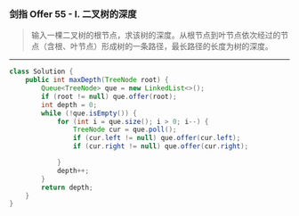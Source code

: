 ### 剑指 Offer 55 - I. 二叉树的深度

> 输入一棵二叉树的根节点，求该树的深度。从根节点到叶节点依次经过的节点（含根、叶节点）形成树的一条路径，最长路径的长度为树的深度。
***
```java
class Solution {
    public int maxDepth(TreeNode root) {
        Queue<TreeNode> que = new LinkedList<>();
        if (root != null) que.offer(root);
        int depth = 0;
        while (!que.isEmpty()) {
            for (int i = que.size(); i > 0; i--) {
                TreeNode cur = que.poll();
                if (cur.left != null) que.offer(cur.left);
                if (cur.right != null) que.offer(cur.right);

            }
            depth++;
        }
        return depth;
    }
}
```